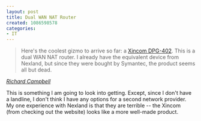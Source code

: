 ```yaml
--- 
layout: post
title: Dual WAN NAT Router
created: 1086598578
categories: 
- IT
---
```

<blockquote>Here's the coolest gizmo to arrive so far: a <a href="http://www.xincom.com/twr402.html">Xincom DPG-402</a>. This is a dual WAN NAT router. I already have the equivalent device from Nexland, but since they were bought by Symantec, the product seems all but dead.
</blockquote>
<cite><a href="http://www.campbellassociates.ca/blog/PermaLink.aspx?guid=528a40cd-ff7b-4299-9997-3bafd87661fd">Richard Campbell</a></cite>

<p>This is something I am going to look into getting. Except, since I don't have a landline, I don't think I have any options for a second network provider. My one experience with Nexland is that they are terrible -- the Xincom (from checking out the website) looks like a more well-made product.</p>
